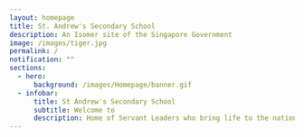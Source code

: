 ```yaml
---
layout: homepage
title: St. Andrew's Secondary School
description: An Isomer site of the Singapore Government
image: /images/tiger.jpg
permalink: /
notification: ""
sections:
  - hero:
      background: /images/Homepage/banner.gif
  - infobar:
      title: St Andrew's Secondary School
      subtitle: Welcome to
      description: Home of Servant Leaders who bring life to the nations
---
```

